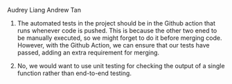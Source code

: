 Audrey Liang
Andrew Tan

1. The automated tests in the project should be in the Github action that runs whenever code is pushed. This is because the other two ened to be manually executed, so we might forget to do it before merging code. However, with the Github Action, we can ensure that our tests have passed, adding an extra requirement for merging.

2. No, we would want to use unit testing for checking the output of a single function rather than end-to-end testing.



